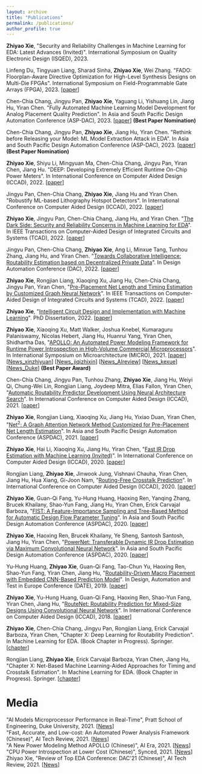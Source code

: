 ```yaml
---
layout: archive
title: "Publications"
permalink: /publications/
author_profile: true
---
```


**Zhiyao Xie**, "Security and Reliability Challenges in Machine Learning for EDA: Latest Advances (Invited)". International Symposium on Quality Electronic Design (ISQED), 2023. 

Linfeng Du, Tingyuan Liang, Sharad Sinha, **Zhiyao Xie**, Wei Zhang. "FADO: Floorplan-Aware Directive Optimization for High-Level Synthesis Designs on Multi-Die FPGAs". International Symposium on Field-Programmable Gate Arrays (FPGA), 2023. [[paper](http://zhiyaoxie.github.io/files/FPGA23_FADO.pdf)]

Chen-Chia Chang, Jingyu Pan, **Zhiyao Xie**, Yaguang Li, Yishuang Lin, Jiang Hu, Yiran Chen. "Fully Automated Machine Learning Model Development for Analog Placement Quality Prediction". In Asia and South Pacific Design Automation Conference (ASP-DAC), 2023. [[paper](http://zhiyaoxie.github.io/files/ASPDAC23_NAS_Analog.pdf)] **(Best Paper Nomination)**

Chen-Chia Chang, Jingyu Pan, **Zhiyao Xie**, Jiang Hu, Yiran Chen. "Rethink before Releasing your Model: ML Model Extraction Attack in EDA". In Asia and South Pacific Design Automation Conference (ASP-DAC), 2023. [[paper](http://zhiyaoxie.github.io/files/ASPDAC23_Model_Extraction.pdf)] **(Best Paper Nomination)**

**Zhiyao Xie**, Shiyu Li, Mingyuan Ma, Chen-Chia Chang, Jingyu Pan, Yiran Chen, Jiang Hu. "DEEP: Developing Extremely Efficient Runtime On-Chip Power Meters". In International Conference on Computer Aided Design (ICCAD), 2022. [[paper](http://zhiyaoxie.github.io/files/ICCAD22_DEEP.pdf)]

Jingyu Pan, Chen-Chia Chang, **Zhiyao Xie**, Jiang Hu and Yiran Chen. "Robustify ML-based Lithography Hotspot Detectors". In International Conference on Computer Aided Design (ICCAD), 2022. [[paper](http://zhiyaoxie.github.io/files/ICCAD22_Robust.pdf)]

**Zhiyao Xie**, Jingyu Pan, Chen-Chia Chang, Jiang Hu, and Yiran Chen. "[The Dark Side: Security and Reliability Concerns in Machine Learning for EDA](https://ieeexplore.ieee.org/stamp/stamp.jsp?tp=&arnumber=9858101)". In IEEE Transactions on Computer-Aided Design of Integrated Circuits and Systems (TCAD), 2022. [[paper](http://zhiyaoxie.github.io/files/TCAD22_Dark.pdf)]

Jingyu Pan, Chen-Chia Chang, **Zhiyao Xie**, Ang Li, Minxue Tang, Tunhou Zhang, Jiang Hu, and Yiran Chen. "[Towards Collaborative Intelligence: Routability Estimation based on Decentralized Private Data](https://arxiv.org/abs/2203.16009)". In Design Automation Conference (DAC), 2022. [[paper](http://zhiyaoxie.github.io/files/DAC22_FL.pdf)]

**Zhiyao Xie**, Rongjian Liang, Xiaoqing Xu, Jiang Hu, Chen-Chia Chang, Jingyu Pan, Yiran Chen, "[Pre-Placement Net Length and Timing Estimation by Customized Graph Neural Network](https://ieeexplore-ieee-org.proxy.lib.duke.edu/document/9707500)". In IEEE Transactions on Computer-Aided Design of Integrated Circuits and Systems (TCAD), 2022. [[paper](http://zhiyaoxie.github.io/files/TCAD21_Time.pdf)]

**Zhiyao Xie**, "[Intelligent Circuit Design and Implementation with Machine Learning](https://www.proquest.com/docview/2671665310?pq-origsite=gscholar&fromopenview=true)". PhD Dissertation, 2022. [[paper](http://zhiyaoxie.github.io/files/Dissertation22.pdf)]

**Zhiyao Xie**, Xiaoqing Xu, Matt Walker, Joshua Knebel, Kumaraguru Palaniswamy, Nicolas Hebert, Jiang Hu, Huanrui Yang, Yiran Chen, Shidhartha Das, "[APOLLO: An Automated Power Modeling Framework for Runtime Power Introspection in High-Volume Commercial Microprocessors](https://dl.acm.org/doi/abs/10.1145/3466752.3480064)". In International Symposium on Microarchitecture (MICRO), 2021. [[paper](http://zhiyaoxie.github.io/files/MICRO21_APOLLO.pdf)] [[News_xinzhiyuan](https://www.163.com/dy/article/GMTQ7NUO0511ABV6.html)] [[News_jiqizhixin](https://mp.weixin.qq.com/s/akzS_px1XlgqjFCbcrt0fg)] [[News_AIreview](https://www.leiphone.com/category/academic/fGnxkVOdi9vOEngx.html)] [[News_kexue](https://news.sciencenet.cn/htmlnews/2021/12/471181.shtm)] [[News_Duke](https://pratt.duke.edu/about/news/apollo-microprocessor)] **(Best Paper Award)**

Chen-Chia Chang, Jingyu Pan, Tunhou Zhang, **Zhiyao Xie**, Jiang Hu, Weiyi Qi, Chung-Wei Lin, Rongjian Liang, Joydeep Mitra, Elias Fallon, Yiran Chen, "[Automatic Routability Predictor Development Using Neural Architecture Search](https://arxiv.org/abs/2012.01737)". In International Conference on Computer Aided Design (ICCAD), 2021. [[paper](http://zhiyaoxie.github.io/files/ICCAD21_NAS.pdf)]

**Zhiyao Xie**, Rongjian Liang, Xiaoqing Xu, Jiang Hu, Yixiao Duan, Yiran Chen, "[Net$^2$: A Graph Attention Network Method Customized for Pre-Placement Net Length Estimation](https://ieeexplore.ieee.org/abstract/document/9371657)". In Asia and South Pacific Design Automation Conference (ASPDAC), 2021. [[paper](http://zhiyaoxie.github.io/files/ASPDAC21_Net2.pdf)]

**Zhiyao Xie**, Hai Li, Xiaoqing Xu, Jiang Hu, Yiran Chen, "[Fast IR Drop Estimation with Machine Learning (Invited)](https://ieeexplore.ieee.org/document/9256803)". In International Conference on Computer Aided Design (ICCAD), 2020. [[paper](http://zhiyaoxie.github.io/files/ICCAD20_IR.pdf)]

Rongjian Liang, **Zhiyao Xie**, Jinwook Jung, Vishnavi Chauha, Yiran Chen, Jiang Hu, Hua Xiang, Gi-Joon Nam, "[Routing-Free Crosstalk Prediction](https://ieeexplore.ieee.org/document/9256755)". In International Conference on Computer Aided Design (ICCAD), 2020. [[paper](http://zhiyaoxie.github.io/files/ICCAD20_Crosstalk.pdf)]

**Zhiyao Xie**, Guan-Qi Fang, Yu-Hung Huang, Haoxing Ren, Yanqing Zhang, Brucek Khailany, Shao-Yun Fang, Jiang Hu, Yiran Chen, Erick Carvajal Barboza, "[FIST: A Feature-Importance Sampling and Tree-Based Method for Automatic Design Flow Parameter Tuning](https://ieeexplore.ieee.org/document/9045201)". In Asia and South Pacific Design Automation Conference (ASPDAC), 2020. [[paper](http://zhiyaoxie.github.io/files/ASPDAC20_FIST.pdf)]

**Zhiyao Xie**, Haoxing Ren, Brucek Khailany, Ye Sheng, Santosh Santosh, Jiang Hu, Yiran Chen, "[PowerNet: Transferable Dynamic IR Drop Estimation via Maximum Convolutional Neural Network](https://ieeexplore.ieee.org/document/9045574)". In Asia and South Pacific Design Automation Conference (ASPDAC), 2020. [[paper](http://zhiyaoxie.github.io/files/ASPDAC20_PowerNet.pdf)]

Yu-Hung Huang, **Zhiyao Xie**, Guan-Qi Fang, Tao-Chun Yu, Haoxing Ren, Shao-Yun Fang, Yiran Chen, Jiang Hu, "[Routability-Driven Macro Placement with Embedded CNN-Based Prediction Model](https://ieeexplore.ieee.org/document/8715126)". In Design, Automation and Test in Europe Conference (DATE), 2019. [[paper](http://zhiyaoxie.github.io/files/DATE19_Macro.pdf)]

**Zhiyao Xie**, Yu-Hung Huang, Guan-Qi Fang, Haoxing Ren, Shao-Yun Fang, Yiran Chen, Jiang Hu, "[RouteNet: Routability Prediction for Mixed-Size Designs Using Convolutional Neural Network](https://ieeexplore.ieee.org/document/8587655)". In International Conference on Computer Aided Design (ICCAD), 2018. [[paper](http://zhiyaoxie.github.io/files/ICCAD18_RouteNet.pdf)]

**Zhiyao Xie**, Chen-Chia Chang, Jingyu Pan, Rongjian Liang, Erick Carvajal Barboza, Yiran Chen, "Chapter X: Deep Learning for Routability Prediction". In Machine Learning for EDA. (Book Chapter in Progress). Springer. [[chapter](http://zhiyaoxie.github.io/files/chapter_route.pdf)]

Rongjian Liang, **Zhiyao Xie**, Erick Carvajal Barboza, Yiran Chen, Jiang Hu, "Chapter X: Net-Based Machine Learning-Aided Approaches for Timing and Crosstalk Estimation". In Machine Learning for EDA. (Book Chapter in Progress). Springer. [[chapter](http://zhiyaoxie.github.io/files/chapter_net.pdf)]

Media 
======
"AI Models Microprocessor Performance in Real-Time", Pratt School of Engineering, Duke University, 2021. [[News](http://zhiyaoxie.github.io/files/media_News_Duke.pdf)]   
"Fast, Accurate, and Low-cost: An Automated Power Analysis Framework (Chinese)", AI Tech Review, 2021. [[News](http://zhiyaoxie.github.io/files/media_AI_tech_review.pdf)]   
"A New Power Modeling Method APOLLO (Chinese)", AI Era, 2021. [[News](http://zhiyaoxie.github.io/files/media_xinzhiyuan.pdf)]    
"CPU Power Introspection at Lower Cost (Chinese)", Synced, 2021. [[News](http://zhiyaoxie.github.io/files/media_jiqizhixin.pdf)]   
Zhiyao Xie, "Review of Top EDA Conference: DAC'21 (Chinese)", AI Tech Review, 2021. [[News](http://zhiyaoxie.github.io/files/media_AI_tech_review2.pdf)]   

